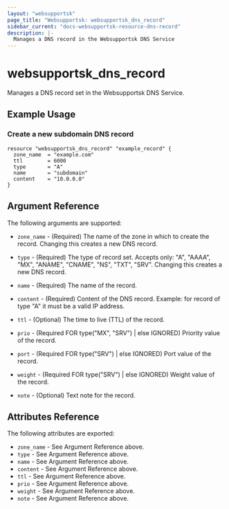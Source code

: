 ```yaml
---
layout: "websupportsk"
page_title: "Websupportsk: websupportsk_dns_record"
sidebar_current: "docs-websupportsk-resource-dns-record"
description: |-
  Manages a DNS record in the Websupportsk DNS Service
---
```


# websupportsk\_dns\_record

Manages a DNS record set in the Websupportsk DNS Service.

## Example Usage

### Create a new subdomain DNS record

```hcl
resource "websupportsk_dns_record" "example_record" {
  zone_name  = "example.com"
  ttl        = 6000
  type       = "A"
  name       = "subdomain"
  content    = "10.0.0.0"
}
```

## Argument Reference

The following arguments are supported:

* `zone_name` - (Required) The name of the zone in which to create the record.
  Changing this creates a new DNS record.

* `type` - (Required) The type of record set. Accepts only: "A", "AAAA", "MX", "ANAME", "CNAME", "NS", "TXT", "SRV".
  Changing this creates a new DNS record.

* `name` - (Required) The name of the record.

* `content` - (Required) Content of the DNS record. Example: for record of type "A" it must be a valid IP address.

* `ttl` - (Optional) The time to live (TTL) of the record.

* `prio` - (Required FOR type("MX", "SRV") | else IGNORED) Priority value of the record.
  
* `port` - (Required FOR type("SRV") | else IGNORED) Port value of the record. 

* `weight` - (Required FOR type("SRV") | else IGNORED) Weight value of the record.

* `note` - (Optional) Text note for the record.



## Attributes Reference

The following attributes are exported:

* `zone_name` - See Argument Reference above.
* `type` - See Argument Reference above.
* `name` - See Argument Reference above.
* `content` - See Argument Reference above.
* `ttl` - See Argument Reference above.
* `prio` - See Argument Reference above.
* `weight` - See Argument Reference above.
* `note` - See Argument Reference above.
